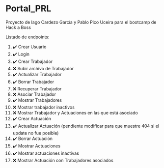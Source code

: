 # Portal_PRL
Proyecto de Iago Cardezo García y Pablo Pico Uceira para el bootcamp de Hack a Boss


Listado de endpoints:

1.  ✔️ Crear Usuario 
2.  ✔️ Login 
3.  ✔️ Crear Trabajador
4.  ❌️ Subir archivo de Trabajador 
5.  ✔️ Actualizar Trabajador
6.  ✔️ Borrar Trabajador
7.  ❌️ Recuperar Trabajador
8.  ❌️ Asociar Trabajador
9.  ✔️ Mostrar Trabajadores
10. ❌️ Mostrar trabajador inactivos
11. ❌️ Mostrar Trabajador y Actuaciones en las que está asociado
12. ✔️ Crear Actuación
13. ✔️ Actualizar Actuación (pendiente modificar para que muestre 404 si el update no fue posible)
14. ✔️ Borrar Actuación
15. ✔️ Mostrar Actuaciones
16. ✔️ Mostrar actuaciones inactivas
17. ❌️ Mostrar Actuación con Trabajadores asociados






